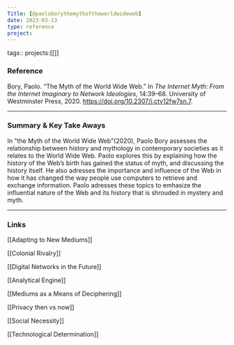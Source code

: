 ```yaml
---
Title: [@paoloborythemythoftheworldwideweb]
date: 2023-03-13
type: reference
project:
---
```


tags::
projects:[[]]

### Reference 

Bory, Paolo. “The Myth of the World Wide Web.” In _The Internet Myth: From the Internet Imaginary to Network Ideologies_, 14:39–68. University of Westminster Press, 2020. https://doi.org/10.2307/j.ctv12fw7sn.7.

---

### Summary & Key Take Aways

In "the Myth of the World Wide Web"(2020), Paolo Bory assesses the relationship between history and mythology in contemporary societies as it relates to the World Wide Web. Paolo explores this by explaining how the history of the Web’s birth has gained the status of myth, and discussing the history itself. He also adresses the importance and influence of the Web in how it has changed the way people use computers to retrieve and exchange information. Paolo adresses these topics to emhasize the influential nature of the Web and its history that is shrouded in mystery and myth. 

--- 

### Links

[[Adapting to New Mediums]]

[[Colonial Rivalry]]

[[Digital Networks in the Future]]

[[Analytical Engine]]

[[Mediums as a Means of Deciphering]]

[[Privacy then vs now]]

[[Social Necessity]]

[[Technological Determination]]